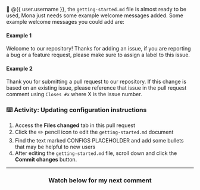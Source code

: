 :wave: @{{ user.username }}, the `getting-started.md` file is almost ready to be used, Mona just needs some example welcome messages added. Some example welcome messages you could add are:

#### Example 1
Welcome to our repository! Thanks for adding an issue, if you are reporting a bug or a feature request, please make sure to assign a label to this issue.

#### Example 2

Thank you for submitting a pull request to our repository. If this change is based on an existing issue, please reference that issue in the pull request comment using `Closes #x` where X is the issue number.

### :keyboard: Activity: Updating configuration instructions

1. Access the **Files changed** tab in this pull request
1. Click the :pencil2: pencil icon to edit the `getting-started.md` document
1. Find the text marked CONFIGS PLACEHOLDER and add some bullets that may be helpful to new users
1. After editing the `getting-started.md` file, scroll down and click the **Commit changes** button.

<hr>
<h3 align="center">Watch below for my next comment</h3>
